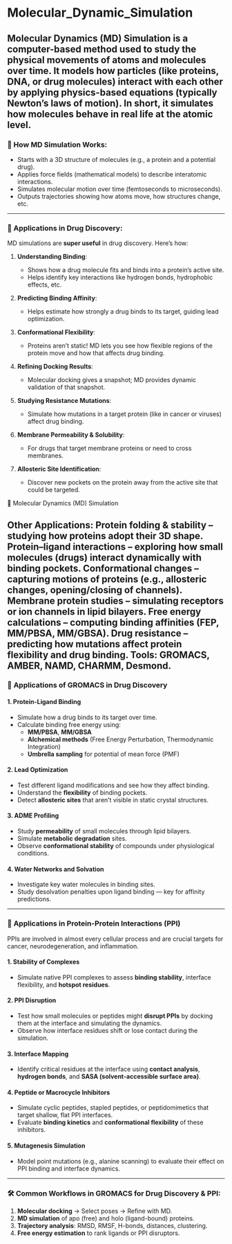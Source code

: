 # Molecular_Dynamic_Simulation

Molecular Dynamics (MD) Simulation is a computer-based method used to study the physical movements of atoms and molecules over time. It models how particles (like proteins, DNA, or drug molecules) interact with each other by applying physics-based equations (typically Newton’s laws of motion). In short, it simulates how molecules behave in real life at the atomic level.
---

### 🔬 How MD Simulation Works:
- Starts with a 3D structure of molecules (e.g., a protein and a potential drug).
- Applies force fields (mathematical models) to describe interatomic interactions.
- Simulates molecular motion over time (femtoseconds to microseconds).
- Outputs trajectories showing how atoms move, how structures change, etc.

---

### 💊 Applications in Drug Discovery:
MD simulations are **super useful** in drug discovery. Here’s how:

1. **Understanding Binding**:
   - Shows how a drug molecule fits and binds into a protein’s active site.
   - Helps identify key interactions like hydrogen bonds, hydrophobic effects, etc.

2. **Predicting Binding Affinity**:
   - Helps estimate how strongly a drug binds to its target, guiding lead optimization.

3. **Conformational Flexibility**:
   - Proteins aren’t static! MD lets you see how flexible regions of the protein move and how that affects drug binding.

4. **Refining Docking Results**:
   - Molecular docking gives a snapshot; MD provides dynamic validation of that snapshot.

5. **Studying Resistance Mutations**:
   - Simulate how mutations in a target protein (like in cancer or viruses) affect drug binding.

6. **Membrane Permeability & Solubility**:
   - For drugs that target membrane proteins or need to cross membranes.

7. **Allosteric Site Identification**:
   - Discover new pockets on the protein away from the active site that could be targeted.
  

🔬 Molecular Dynamics (MD) Simulation

Other Applications:
Protein folding & stability – studying how proteins adopt their 3D shape.
Protein–ligand interactions – exploring how small molecules (drugs) interact dynamically with binding pockets.
Conformational changes – capturing motions of proteins (e.g., allosteric changes, opening/closing of channels).
Membrane protein studies – simulating receptors or ion channels in lipid bilayers.
Free energy calculations – computing binding affinities (FEP, MM/PBSA, MM/GBSA).
Drug resistance – predicting how mutations affect protein flexibility and drug binding.
Tools: GROMACS, AMBER, NAMD, CHARMM, Desmond.
---

### 💊 **Applications of GROMACS in Drug Discovery**

#### 1. **Protein-Ligand Binding**
- Simulate how a drug binds to its target over time.
- Calculate binding free energy using:
  - **MM/PBSA**, **MM/GBSA**
  - **Alchemical methods** (Free Energy Perturbation, Thermodynamic Integration)
  - **Umbrella sampling** for potential of mean force (PMF)

#### 2. **Lead Optimization**
- Test different ligand modifications and see how they affect binding.
- Understand the **flexibility** of binding pockets.
- Detect **allosteric sites** that aren’t visible in static crystal structures.

#### 3. **ADME Profiling**
- Study **permeability** of small molecules through lipid bilayers.
- Simulate **metabolic degradation** sites.
- Observe **conformational stability** of compounds under physiological conditions.

#### 4. **Water Networks and Solvation**
- Investigate key water molecules in binding sites.
- Study desolvation penalties upon ligand binding — key for affinity predictions.

---

### 🤝 **Applications in Protein-Protein Interactions (PPI)**

PPIs are involved in almost every cellular process and are crucial targets for cancer, neurodegeneration, and inflammation.

#### 1. **Stability of Complexes**
- Simulate native PPI complexes to assess **binding stability**, interface flexibility, and **hotspot residues**.

#### 2. **PPI Disruption**
- Test how small molecules or peptides might **disrupt PPIs** by docking them at the interface and simulating the dynamics.
- Observe how interface residues shift or lose contact during the simulation.

#### 3. **Interface Mapping**
- Identify critical residues at the interface using **contact analysis**, **hydrogen bonds**, and **SASA (solvent-accessible surface area)**.

#### 4. **Peptide or Macrocycle Inhibitors**
- Simulate cyclic peptides, stapled peptides, or peptidomimetics that target shallow, flat PPI interfaces.
- Evaluate **binding kinetics** and **conformational flexibility** of these inhibitors.

#### 5. **Mutagenesis Simulation**
- Model point mutations (e.g., alanine scanning) to evaluate their effect on PPI binding and interface dynamics.

---

### 🛠️ Common Workflows in GROMACS for Drug Discovery & PPI:
1. **Molecular docking** → Select poses → Refine with MD.
2. **MD simulation** of apo (free) and holo (ligand-bound) proteins.
3. **Trajectory analysis**: RMSD, RMSF, H-bonds, distances, clustering.
4. **Free energy estimation** to rank ligands or PPI disruptors.



